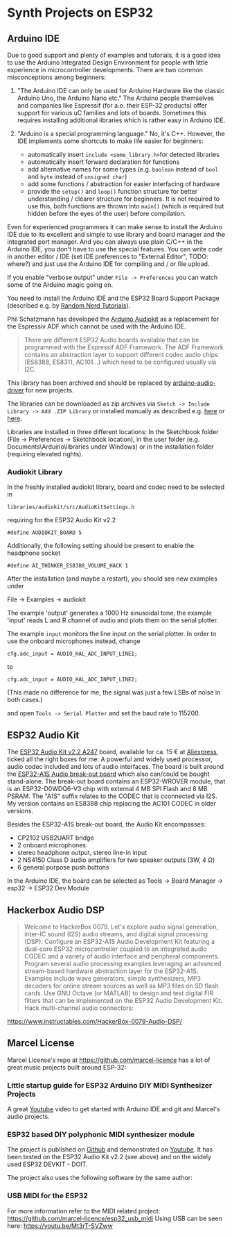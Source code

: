 # Synth Projects on ESP32

## Arduino IDE

Due to good support and plenty of examples and tutorials, it is a good idea to use the Arduino Integrated Design Environment for people with little experience in microcontroller developments. There are two common misconceptions among beginners:

1. "The Arduino IDE can only be used for Arduino Hardware like the classic Arduino Uno, the Arduino Nano etc." The Arduino people themselves and companies like Espressif (for a.o. their ESP-32 products) offer support for various uC families and lots of boards. Sometimes this requires installing additional libraries which is rather easy in Arduino IDE.

2. "Arduino is a special programming language." No, it's C++. However, the IDE implements some shortcuts to make life easier for beginners:

    - automatically insert `include <some_library.h>`for detected libraries
    - automatically insert forward declaration for functions
    - add alternative names for some types (e.g. `boolean` instead of `bool` and `byte` instead of `unsigned char`)
    - add some functions / abstraction for easier interfacing of hardware
    - provide the `setup()` and `loop()` function structure for better understanding / clearer structure for beginners. It is not required to use this, both functions are thrown into `main()` (which *is* required but hidden before the eyes of the user) before compilation.

Even for experienced programmers it can make sense to install the Arduino IDE due to its excellent and simple to use library and board manager and the integrated port manager. And you can always use plain C/C++ in the Arduino IDE, you don't have to use the special features. You can write code in another editor / IDE (set IDE preferences to "External Editor", TODO: where?) and just use the Arduino IDE for compiling and / or file upload.

If you enable "verbose output" under `File -> Preferences` you can watch some of the Arduino magic going on.

 You need to install the Arduino IDE and the ESP32 Board Support Package (described e.g. by [Random Nerd Tutorials](https://randomnerdtutorials.com/installing-the-esp32-board-in-arduino-ide-windows-instructions/)).

Phil Schatzmann has developed the [Arduino Audiokit](https://github.com/pschatzmann/arduino-audiokit) as a replacement for the Espressiv ADF which cannot be used with the Arduino IDE. 
> There are different ESP32 Audio boards available that can be programmed with the Espressif ADF Framework. The ADF Framework contains an abstraction layer to support different codec audio chips (ES8388, ES8311, AC101...) which need to be configured usually via I2C.

This library has been archived and should be replaced by [arduino-audio-driver](https://github.com/pschatzmann/arduino-audio-driver) for new projects. 

The libraries can be downloaded as zip archives via `Sketch -> Include Library -> Add .ZIP Library` or installed manually as described e.g. [here](https://learn.sparkfun.com/tutorials/installing-an-arduino-library/all) or [here](https://docs.arduino.cc/software/ide-v1/tutorials/installing-libraries/).

Libraries are installed in three different locations: In the Sketchbook folder (File -> Preferences -> Sketchbook location), in the user folder (e.g. Documents\Arduino\libraries under Windows) or in the installation folder (requiring elevated rights).

### Audiokit Library

In the freshly installed audiokit library, board and codec need to be selected in

    libraries/audiokit/src/AudioKitSettings.h

requiring for the ESP32 Audio Kit v2.2 

    #define AUDIOKIT_BOARD 5

Additionally, the following setting should be present to enable the headphone socket

    #define AI_THINKER_ES8388_VOLUME_HACK 1

After the installation (and maybe a restart), you should see new examples under

File -> Examples -> audiokit

The example 'output' generates a 1000 Hz sinusoidal tone, the example 'input' reads L and R channel of audio and plots them on the serial plotter.

The example `input` monitors the line input on the serial plotter. In order to use the onboard microphones instead, change

    cfg.adc_input = AUDIO_HAL_ADC_INPUT_LINE1;

to

    cfg.adc_input = AUDIO_HAL_ADC_INPUT_LINE2;

(This made no difference for me, the signal was just a few LSBs of noise in both cases.)

and open `Tools -> Serial Plotter` and set the baud rate to 115200.

## ESP32 Audio Kit

The [ESP32 Audio Kit v2.2 A247](https://docs.ai-thinker.com/en/esp32-audio-kit) board, available for ca. 15 € at [Aliexpress](https://de.aliexpress.com/i/33003284057.html), ticked all the right boxes for me: A powerful and widely used processor, audio codec included and lots of audio interfaces. The board is built around the [ESP32-A1S Audio break-out board](https://docs.ai-thinker.com/en/esp32-a1s) which also can/could be bought stand-alone.
The break-out board contains an ESP32-WROVER module, that is an ESP32-D0WDQ6-V3 chip with external 4 MB SPI Flash and 8 MB PSRAM. The "A1S" suffix relates to the CODEC that is cconnected via I2S. My version contains an ES8388 chip replacing the AC101 CODEC in older versions.

Besides the ESP32-A1S break-out board, the Audio Kit encompasses:

- CP2102 USB2UART bridge
- 2 onboard microphones
- stereo headphone output, stereo line-in input
- 2 NS4150 Class D audio amplifiers for two speaker outputs (3W, 4 &Omega;)
- 6 general purpose push buttons

In the Arduino IDE, the board can be selected as Tools -> Board Manager -> esp32 -> ESP32 Dev Module

## Hackerbox Audio DSP

> Welcome to HackerBox 0079. Let's explore audio signal generation, inter-IC sound (I2S) audio streams, and digital signal processing (DSP). Configure an ESP32-A1S Audio Development Kit featuring a dual-core ESP32 microcontroller coupled to an integrated audio CODEC and a variety of audio interface and peripheral components. Program several audio processing examples leveraging an advanced stream-based hardware abstraction layer for the ESP32-A1S. Examples include wave generators, simple synthesizers, MP3 decoders for online stream sources as well as MP3 files on SD flash cards. Use GNU Octave (or MATLAB) to design and test digital FIR filters that can be implemented on the ESP32 Audio Development Kit. Hack multi-channel audio connectors:

https://www.instructables.com/HackerBox-0079-Audio-DSP/

## Marcel License

Marcel License's repo at https://github.com/marcel-licence has a lot of great music projects built around ESP-32:

### Little startup guide for ESP32 Arduino DIY MIDI Synthesizer Projects

A great [Youtube](https://youtu.be/ZNxGCB-d68g) video to get started with Arduino IDE and git and Marcel's audio projects.

### ESP32 based DIY polyphonic MIDI synthesizer module

The project is published on [Github](https://github.com/marcel-licence/esp32_basic_synth) and demonstrated on [Youtube](https://youtu.be/5XVK5MOKmZw). It has been tested on the ESP32 Audio Kit v2.2 (see above) and on the widely used ESP32 DEVKIT - DOIT. 

The project also uses the following software by the same author:

### USB MIDI for the ESP32

For more information refer to the MIDI related project: https://github.com/marcel-licence/esp32_usb_midi Using USB can be seen here: https://youtu.be/Mt3rT-SVZww

